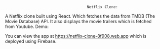                                          Netflix Clone:

A Netflix clone built using React. Which fetches the data from TMDB (The Movie Database) API. It also displays the movie trailers which is fetched from Youtube.
                                             Demo:

You can view the app at https://netflix-clone-8f908.web.app which is deployed using Firebase.


